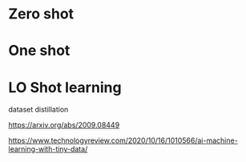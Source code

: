 
# Zero shot

# One shot

# LO Shot learning

dataset distillation

https://arxiv.org/abs/2009.08449

https://www.technologyreview.com/2020/10/16/1010566/ai-machine-learning-with-tiny-data/

